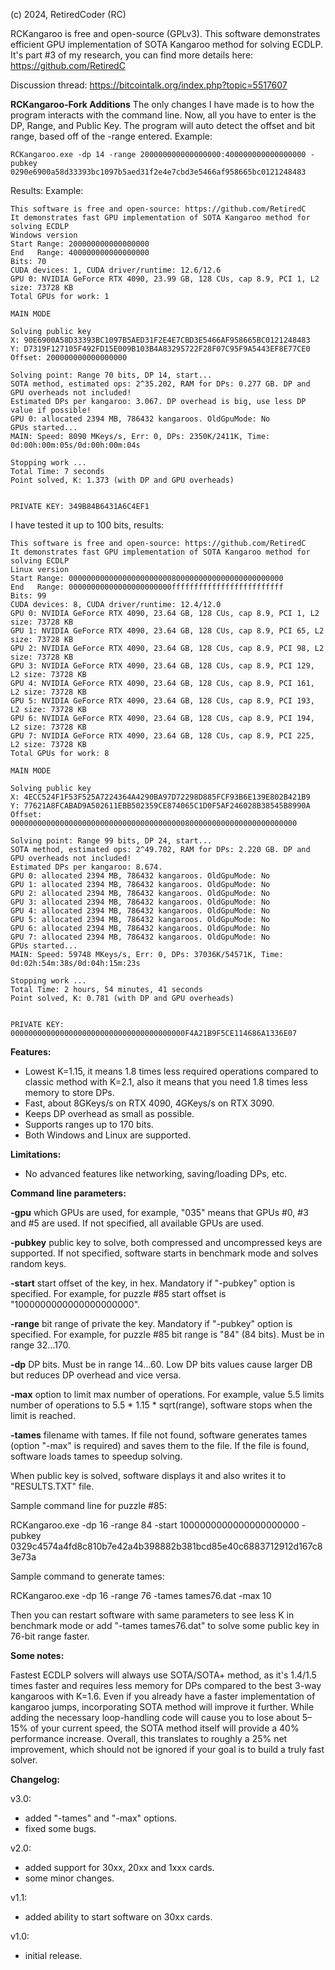 (c) 2024, RetiredCoder (RC)

RCKangaroo is free and open-source (GPLv3).
This software demonstrates efficient GPU implementation of SOTA Kangaroo method for solving ECDLP. 
It's part #3 of my research, you can find more details here: https://github.com/RetiredC

Discussion thread: https://bitcointalk.org/index.php?topic=5517607

<b>RCKangaroo-Fork Additions</b>
The only changes I have made is to how the program interacts with the command line. Now, all you have to enter is the DP, Range, and Public Key. The program will auto detect the offset and bit range, based off of the -range entered. 
Example:
```
RCKangaroo.exe -dp 14 -range 200000000000000000:400000000000000000 -pubkey 0290e6900a58d33393bc1097b5aed31f2e4e7cbd3e5466af958665bc0121248483
```

Results:
Example:
```
This software is free and open-source: https://github.com/RetiredC
It demonstrates fast GPU implementation of SOTA Kangaroo method for solving ECDLP
Windows version
Start Range: 200000000000000000
End   Range: 400000000000000000
Bits: 70
CUDA devices: 1, CUDA driver/runtime: 12.6/12.6
GPU 0: NVIDIA GeForce RTX 4090, 23.99 GB, 128 CUs, cap 8.9, PCI 1, L2 size: 73728 KB
Total GPUs for work: 1

MAIN MODE

Solving public key
X: 90E6900A58D33393BC1097B5AED31F2E4E7CBD3E5466AF958665BC0121248483
Y: D7319F127105F492FD15E009B103B4A83295722F28F07C95F9A5443EF8E77CE0
Offset: 200000000000000000

Solving point: Range 70 bits, DP 14, start...
SOTA method, estimated ops: 2^35.202, RAM for DPs: 0.277 GB. DP and GPU overheads not included!
Estimated DPs per kangaroo: 3.067. DP overhead is big, use less DP value if possible!
GPU 0: allocated 2394 MB, 786432 kangaroos. OldGpuMode: No
GPUs started...
MAIN: Speed: 8090 MKeys/s, Err: 0, DPs: 2350K/2411K, Time: 0d:00h:00m:05s/0d:00h:00m:04s

Stopping work ...
Total Time: 7 seconds
Point solved, K: 1.373 (with DP and GPU overheads)


PRIVATE KEY: 349B84B6431A6C4EF1
```

I have tested it up to 100 bits, results:
```
This software is free and open-source: https://github.com/RetiredC
It demonstrates fast GPU implementation of SOTA Kangaroo method for solving ECDLP
Linux version
Start Range: 000000000000000000000008000000000000000000000000
End   Range: 00000000000000000000000fffffffffffffffffffffffff
Bits: 99
CUDA devices: 8, CUDA driver/runtime: 12.4/12.0
GPU 0: NVIDIA GeForce RTX 4090, 23.64 GB, 128 CUs, cap 8.9, PCI 1, L2 size: 73728 KB
GPU 1: NVIDIA GeForce RTX 4090, 23.64 GB, 128 CUs, cap 8.9, PCI 65, L2 size: 73728 KB
GPU 2: NVIDIA GeForce RTX 4090, 23.64 GB, 128 CUs, cap 8.9, PCI 98, L2 size: 73728 KB
GPU 3: NVIDIA GeForce RTX 4090, 23.64 GB, 128 CUs, cap 8.9, PCI 129, L2 size: 73728 KB
GPU 4: NVIDIA GeForce RTX 4090, 23.64 GB, 128 CUs, cap 8.9, PCI 161, L2 size: 73728 KB
GPU 5: NVIDIA GeForce RTX 4090, 23.64 GB, 128 CUs, cap 8.9, PCI 193, L2 size: 73728 KB
GPU 6: NVIDIA GeForce RTX 4090, 23.64 GB, 128 CUs, cap 8.9, PCI 194, L2 size: 73728 KB
GPU 7: NVIDIA GeForce RTX 4090, 23.64 GB, 128 CUs, cap 8.9, PCI 225, L2 size: 73728 KB
Total GPUs for work: 8

MAIN MODE

Solving public key
X: 4ECC524F1F53F525A7224364A4290BA97D72298D885FCF93B6E139E802B421B9
Y: 77621A8FCABAD9A502611EBB502359CE874065C1D0F5AF246028B38545B8990A
Offset: 0000000000000000000000000000000000000008000000000000000000000000

Solving point: Range 99 bits, DP 24, start...
SOTA method, estimated ops: 2^49.702, RAM for DPs: 2.220 GB. DP and GPU overheads not included!
Estimated DPs per kangaroo: 8.674.
GPU 0: allocated 2394 MB, 786432 kangaroos. OldGpuMode: No
GPU 1: allocated 2394 MB, 786432 kangaroos. OldGpuMode: No
GPU 2: allocated 2394 MB, 786432 kangaroos. OldGpuMode: No
GPU 3: allocated 2394 MB, 786432 kangaroos. OldGpuMode: No
GPU 4: allocated 2394 MB, 786432 kangaroos. OldGpuMode: No
GPU 5: allocated 2394 MB, 786432 kangaroos. OldGpuMode: No
GPU 6: allocated 2394 MB, 786432 kangaroos. OldGpuMode: No
GPU 7: allocated 2394 MB, 786432 kangaroos. OldGpuMode: No
GPUs started...
MAIN: Speed: 59748 MKeys/s, Err: 0, DPs: 37036K/54571K, Time: 0d:02h:54m:38s/0d:04h:15m:23s

Stopping work ...
Total Time: 2 hours, 54 minutes, 41 seconds
Point solved, K: 0.781 (with DP and GPU overheads)


PRIVATE KEY: 000000000000000000000000000000000000000F4A21B9F5CE114686A1336E07
```

<b>Features:</b>

- Lowest K=1.15, it means 1.8 times less required operations compared to classic method with K=2.1, also it means that you need 1.8 times less memory to store DPs.
- Fast, about 8GKeys/s on RTX 4090, 4GKeys/s on RTX 3090.
- Keeps DP overhead as small as possible.
- Supports ranges up to 170 bits.
- Both Windows and Linux are supported.

<b>Limitations:</b>

- No advanced features like networking, saving/loading DPs, etc.

<b>Command line parameters:</b>

<b>-gpu</b>		which GPUs are used, for example, "035" means that GPUs #0, #3 and #5 are used. If not specified, all available GPUs are used. 

<b>-pubkey</b>		public key to solve, both compressed and uncompressed keys are supported. If not specified, software starts in benchmark mode and solves random keys. 

<b>-start</b>		start offset of the key, in hex. Mandatory if "-pubkey" option is specified. For example, for puzzle #85 start offset is "1000000000000000000000". 

<b>-range</b>		bit range of private the key. Mandatory if "-pubkey" option is specified. For example, for puzzle #85 bit range is "84" (84 bits). Must be in range 32...170. 

<b>-dp</b>		DP bits. Must be in range 14...60. Low DP bits values cause larger DB but reduces DP overhead and vice versa. 

<b>-max</b>		option to limit max number of operations. For example, value 5.5 limits number of operations to 5.5 * 1.15 * sqrt(range), software stops when the limit is reached. 

<b>-tames</b>		filename with tames. If file not found, software generates tames (option "-max" is required) and saves them to the file. If the file is found, software loads tames to speedup solving. 

When public key is solved, software displays it and also writes it to "RESULTS.TXT" file. 

Sample command line for puzzle #85:

RCKangaroo.exe -dp 16 -range 84 -start 1000000000000000000000 -pubkey 0329c4574a4fd8c810b7e42a4b398882b381bcd85e40c6883712912d167c83e73a

Sample command to generate tames:

RCKangaroo.exe -dp 16 -range 76 -tames tames76.dat -max 10

Then you can restart software with same parameters to see less K in benchmark mode or add "-tames tames76.dat" to solve some public key in 76-bit range faster.

<b>Some notes:</b>

Fastest ECDLP solvers will always use SOTA/SOTA+ method, as it's 1.4/1.5 times faster and requires less memory for DPs compared to the best 3-way kangaroos with K=1.6. 
Even if you already have a faster implementation of kangaroo jumps, incorporating SOTA method will improve it further. 
While adding the necessary loop-handling code will cause you to lose about 5–15% of your current speed, the SOTA method itself will provide a 40% performance increase. 
Overall, this translates to roughly a 25% net improvement, which should not be ignored if your goal is to build a truly fast solver. 


<b>Changelog:</b>

v3.0:

- added "-tames" and "-max" options.
- fixed some bugs.

v2.0:

- added support for 30xx, 20xx and 1xxx cards.
- some minor changes.

v1.1:

- added ability to start software on 30xx cards.

v1.0:

- initial release.